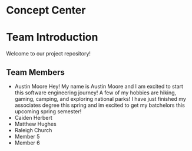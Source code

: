 # Concept Center


# Team Introduction

Welcome to our project repository!

## Team Members

- Austin Moore
    Hey! My name is Austin Moore and I am excited to start this software engineering journey! 
    A few of my hobbies are hiking, gaming, camping, and exploring national parks! I have just
    finished my associates degree this spring and im excited to get my batchelors this upcoming
    spring semester!
- Caiden Herbert
- Matthew Hughes
- Raleigh Church
- Member 5
- Member 6

